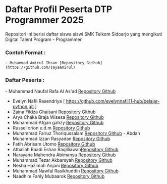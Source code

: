 # Daftar Profil Peserta DTP Programmer 2025

Repositori ini berisi daftar siswa siswi SMK Telkom Sidoarjo yang mengikuti Digital Talent Program - Programmer

### Contoh Format :

`⁠- ⁠Muhammad Amirul Ihsan [Repository Github](https://github.com/sayaamirul)`

### Daftar Peserta :
⁠- ⁠Muhammad Naufal Rafa Al As'ad [Repository Github](https://github.com/Falrafa4)
- Evelyn Nafil Rasendriya [ https://github.com/evelynnafil11-hub/belajar-python.git ]
- Zaina Fildza Ghaisani [Repository Github](https://github.com/zainafldzG/belaajr-python.git)
- Arya Chaka Braja Wisesa [Repository Github](https://github.com/AryaVira)
- Muhammad Afgan gahzy [Repository Github](https://github.com/gahzy-afg)
- Russel orion e.d.m [Repository Github](https://github.com/axellorion415-crypto)
- Muhammad Fairuz Thoriqussalam [Repository Github](https://github.com/muhfairuz)
⁠- ⁠Abdan Muhammad Izzan Rasyadan [Repository Github](https://github.com/AbdanRasya)
- Fatih Abrisam Utomo [Repository Github](https://github.com/ka599)
- Athallah Baadi Eshan Raqilliawan[Repository Github](https://github.com/ezhann1)
- Narayana Mahendra Abimanyu [Repository Github](https://github.com/NarayanaMahendraAbimanyu)
- Muhammad Tezar Akbarsyah [Repository Github](https://github.com/tezar732412)
- Nesha Hazimah Anjani [Repository Github](https://github.com/neshadtp)
- Muhammad Nawfal Rasikhuddin [Repository Github](https://github.com/MuhammadNawfalRasikhuddin)
- Naadhim Fahly Mubaarok [Repository Github](https://github.com/Nademmm)
